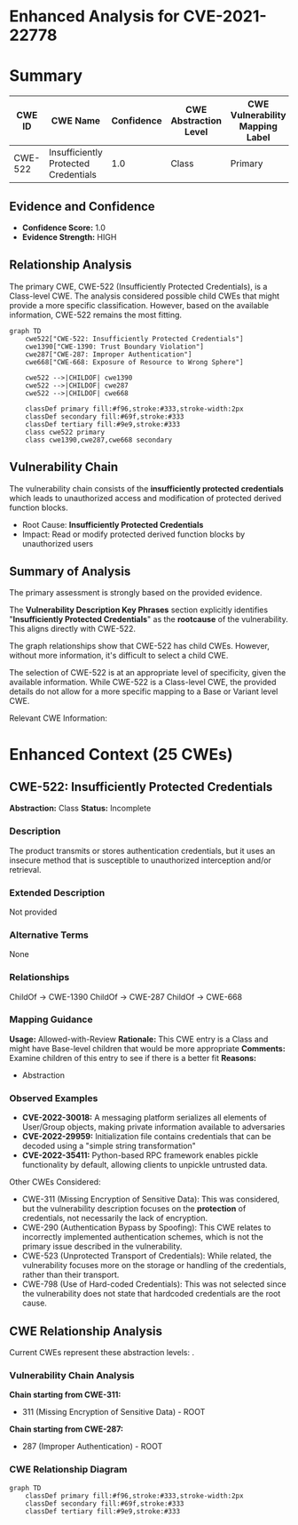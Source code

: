 # Enhanced Analysis for CVE-2021-22778

# Summary
| CWE ID | CWE Name | Confidence | CWE Abstraction Level | CWE Vulnerability Mapping Label | CWE-Vulnerability Mapping Notes |
|---|---|---|---|---|---|
| CWE-522 | Insufficiently Protected Credentials | 1.0 | Class | Primary | Allowed-with-Review |

## Evidence and Confidence

*   **Confidence Score:** 1.0
*   **Evidence Strength:** HIGH

## Relationship Analysis
The primary CWE, CWE-522 (Insufficiently Protected Credentials), is a Class-level CWE. The analysis considered possible child CWEs that might provide a more specific classification. However, based on the available information, CWE-522 remains the most fitting.

```mermaid
graph TD
    cwe522["CWE-522: Insufficiently Protected Credentials"]
    cwe1390["CWE-1390: Trust Boundary Violation"]
    cwe287["CWE-287: Improper Authentication"]
    cwe668["CWE-668: Exposure of Resource to Wrong Sphere"]
    
    cwe522 -->|CHILDOF| cwe1390
    cwe522 -->|CHILDOF| cwe287
    cwe522 -->|CHILDOF| cwe668
    
    classDef primary fill:#f96,stroke:#333,stroke-width:2px
    classDef secondary fill:#69f,stroke:#333
    classDef tertiary fill:#9e9,stroke:#333
    class cwe522 primary
    class cwe1390,cwe287,cwe668 secondary
```

## Vulnerability Chain
The vulnerability chain consists of the **insufficiently protected credentials** which leads to unauthorized access and modification of protected derived function blocks.
  - Root Cause: **Insufficiently Protected Credentials**
  - Impact: Read or modify protected derived function blocks by unauthorized users

## Summary of Analysis
The primary assessment is strongly based on the provided evidence.

The **Vulnerability Description Key Phrases** section explicitly identifies "**Insufficiently Protected Credentials**" as the **rootcause** of the vulnerability. This aligns directly with CWE-522.

The graph relationships show that CWE-522 has child CWEs. However, without more information, it's difficult to select a child CWE.

The selection of CWE-522 is at an appropriate level of specificity, given the available information. While CWE-522 is a Class-level CWE, the provided details do not allow for a more specific mapping to a Base or Variant level CWE.

Relevant CWE Information:

# Enhanced Context (25 CWEs)

## CWE-522: Insufficiently Protected Credentials
**Abstraction:** Class
**Status:** Incomplete

### Description
The product transmits or stores authentication credentials, but it uses an insecure method that is susceptible to unauthorized interception and/or retrieval.

### Extended Description
Not provided

### Alternative Terms
None

### Relationships
ChildOf -> CWE-1390
ChildOf -> CWE-287
ChildOf -> CWE-668

### Mapping Guidance
**Usage:** Allowed-with-Review
**Rationale:** This CWE entry is a Class and might have Base-level children that would be more appropriate
**Comments:** Examine children of this entry to see if there is a better fit
**Reasons:**
- Abstraction

### Observed Examples
- **CVE-2022-30018:** A messaging platform serializes all elements of User/Group objects, making private information available to adversaries
- **CVE-2022-29959:** Initialization file contains credentials that can be decoded using a "simple string transformation"
- **CVE-2022-35411:** Python-based RPC framework enables pickle functionality by default, allowing clients to unpickle untrusted data.

Other CWEs Considered:

*   CWE-311 (Missing Encryption of Sensitive Data): This was considered, but the vulnerability description focuses on the **protection** of credentials, not necessarily the lack of encryption.
*   CWE-290 (Authentication Bypass by Spoofing): This CWE relates to incorrectly implemented authentication schemes, which is not the primary issue described in the vulnerability.
*   CWE-523 (Unprotected Transport of Credentials): While related, the vulnerability focuses more on the storage or handling of the credentials, rather than their transport.
*   CWE-798 (Use of Hard-coded Credentials): This was not selected since the vulnerability does not state that hardcoded credentials are the root cause.


## CWE Relationship Analysis

Current CWEs represent these abstraction levels: .


### Vulnerability Chain Analysis

**Chain starting from CWE-311:**
- 311 (Missing Encryption of Sensitive Data) - ROOT


**Chain starting from CWE-287:**
- 287 (Improper Authentication) - ROOT



### CWE Relationship Diagram

```mermaid
graph TD
    classDef primary fill:#f96,stroke:#333,stroke-width:2px
    classDef secondary fill:#69f,stroke:#333
    classDef tertiary fill:#9e9,stroke:#333
```